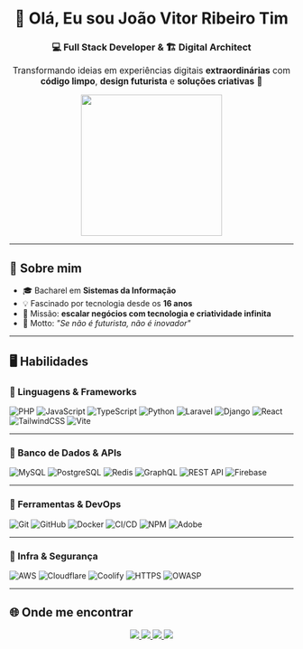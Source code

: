 <!-- Banner / Apresentação -->
<h1 align="center">👋 Olá, Eu sou João Vitor Ribeiro Tim</h1>
<h3 align="center">💻 Full Stack Developer & 🏗️ Digital Architect</h3>

<p align="center">
<span style="font-size:1.1em">
Transformando ideias em experiências digitais <strong>extraordinárias</strong> com 
<strong>código limpo</strong>, <strong>design futurista</strong> e <strong>soluções criativas</strong> 🚀
</span>
</p>

<p align="center">
<img src="https://media.giphy.com/media/3o7aCTfyhYawdOXcFW/giphy.gif" width="250"/>
</p>

---

## 🌌 Sobre mim
- 🎓 Bacharel em **Sistemas da Informação**  
- 💡 Fascinado por tecnologia desde os **16 anos**  
- 🎯 Missão: **escalar negócios com tecnologia e criatividade infinita**  
- 🚀 Motto: *"Se não é futurista, não é inovador"*  

---

## 🖥️ Habilidades 

### 🔹 Linguagens & Frameworks
![PHP](https://img.shields.io/badge/PHP-777BB4?style=for-the-badge&logo=php&logoColor=white&animation=glow)
![JavaScript](https://img.shields.io/badge/JavaScript-F7DF1E?style=for-the-badge&logo=javascript&logoColor=black)
![TypeScript](https://img.shields.io/badge/TypeScript-3178C6?style=for-the-badge&logo=typescript&logoColor=white)
![Python](https://img.shields.io/badge/Python-3776AB?style=for-the-badge&logo=python&logoColor=white)
![Laravel](https://img.shields.io/badge/Laravel-FF2D20?style=for-the-badge&logo=laravel&logoColor=white)
![Django](https://img.shields.io/badge/Django-092E20?style=for-the-badge&logo=django&logoColor=white)
![React](https://img.shields.io/badge/React-20232A?style=for-the-badge&logo=react&logoColor=61DAFB)
![TailwindCSS](https://img.shields.io/badge/Tailwind_CSS-38B2AC?style=for-the-badge&logo=tailwind-css&logoColor=white)
![Vite](https://img.shields.io/badge/Vite-646CFF?style=for-the-badge&logo=vite&logoColor=white)

---

### 🔹 Banco de Dados & APIs
![MySQL](https://img.shields.io/badge/MySQL-4479A1?style=for-the-badge&logo=mysql&logoColor=white)
![PostgreSQL](https://img.shields.io/badge/PostgreSQL-316192?style=for-the-badge&logo=postgresql&logoColor=white)
![Redis](https://img.shields.io/badge/Redis-DC382D?style=for-the-badge&logo=redis&logoColor=white)
![GraphQL](https://img.shields.io/badge/GraphQL-E10098?style=for-the-badge&logo=graphql&logoColor=white)
![REST API](https://img.shields.io/badge/REST_API-005571?style=for-the-badge&logo=rest&logoColor=white)
![Firebase](https://img.shields.io/badge/Firebase-FFCA28?style=for-the-badge&logo=firebase&logoColor=black)

---

### 🔹 Ferramentas & DevOps
![Git](https://img.shields.io/badge/Git-F05032?style=for-the-badge&logo=git&logoColor=white)
![GitHub](https://img.shields.io/badge/GitHub-181717?style=for-the-badge&logo=github&logoColor=white)
![Docker](https://img.shields.io/badge/Docker-2496ED?style=for-the-badge&logo=docker&logoColor=white)
![CI/CD](https://img.shields.io/badge/CI%2FCD-2088FF?style=for-the-badge&logo=github-actions&logoColor=white)
![NPM](https://img.shields.io/badge/NPM-CB3837?style=for-the-badge&logo=npm&logoColor=white)
![Adobe](https://img.shields.io/badge/Adobe%20CS6-FF0000?style=for-the-badge&logo=adobe&logoColor=white)

---

### 🔹 Infra & Segurança
![AWS](https://img.shields.io/badge/AWS-232F3E?style=for-the-badge&logo=amazonaws&logoColor=white)
![Cloudflare](https://img.shields.io/badge/Cloudflare-F38020?style=for-the-badge&logo=cloudflare&logoColor=white)
![Coolify](https://img.shields.io/badge/Coolify-1E1E1E?style=for-the-badge&logo=docker&logoColor=white)
![HTTPS](https://img.shields.io/badge/HTTPS-005571?style=for-the-badge&logo=letsencrypt&logoColor=white)
![OWASP](https://img.shields.io/badge/OWASP-000000?style=for-the-badge&logo=owasp&logoColor=white)

---

## 🌐 Onde me encontrar
<p align="center">
<a href="https://linkedin.com/in/joaovitorribeiro" target="_blank">
<img src="https://img.shields.io/badge/LinkedIn-0077B5?style=for-the-badge&logo=linkedin&logoColor=white"/>
</a>
<a href="https://devjoaovitor.com.br" target="_blank">
<img src="https://img.shields.io/badge/Website-000000?style=for-the-badge&logo=About.me&logoColor=white"/>
</a>
<a href="mailto:joaovitor@solutionsites.com.br" target="_blank">
<img src="https://img.shields.io/badge/Email-D14836?style=for-the-badge&logo=gmail&logoColor=white"/>
</a>
<a href="https://github.com/joaovitorribeiro" target="_blank">
<img src="https://img.shields.io/badge/GitHub-181717?style=for-the-badge&logo=github&logoColor=white"/>
</a>
</p>



